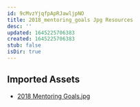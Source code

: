 ```yaml
---
id: 9cMvzYjqfpApRJawljpNO
title: 2018_mentoring_goals Jpg Resources
desc: ''
updated: 1645225706383
created: 1645225706383
stub: false
isDir: true
---
```

## Imported Assets
- [2018 Mentoring Goals.jpg](/assets/2018-mentoring-goals-AtdIGcQ20Suc.jpg)
